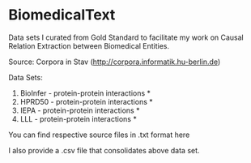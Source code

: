 # BiomedicalText
Data sets I curated from Gold Standard to facilitate my work on Causal Relation Extraction between Biomedical Entities.

Source: Corpora in Stav (http://corpora.informatik.hu-berlin.de)

Data Sets:
1. BioInfer - protein-protein interactions *
2. HPRD50 - protein-protein interactions *
3. IEPA - protein-protein interactions *
4. LLL - protein-protein interactions *

You can find respective source files in .txt format here

I also provide a .csv file that consolidates above data set.
